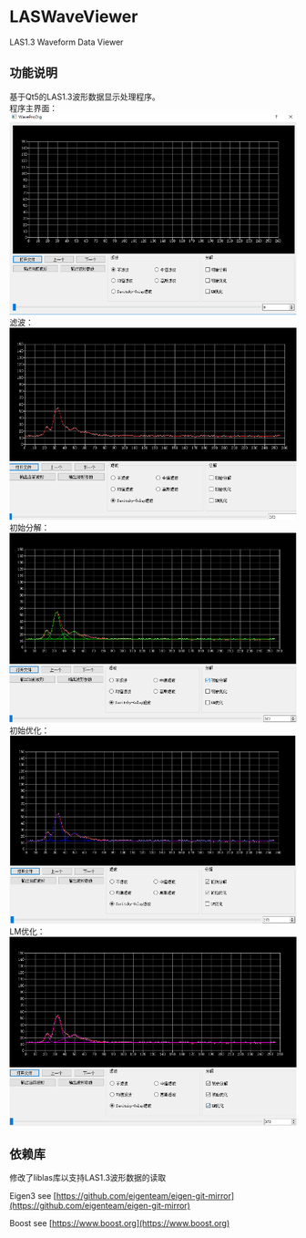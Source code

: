 # LASWaveViewer
LAS1.3 Waveform Data Viewer
## 功能说明
基于Qt5的LAS1.3波形数据显示处理程序。   
程序主界面：
![main dlg](data/main_dlg.png)
滤波：
![filter](data/filter.png)
初始分解：
![decompose](data/init_decompose.png)
初始优化：
![initopti](data/init_opti.png)
LM优化：
![lmopti](data/lm_opti.png)

## 依赖库
修改了liblas库以支持LAS1.3波形数据的读取

Eigen3 see [https://github.com/eigenteam/eigen-git-mirror](https://github.com/eigenteam/eigen-git-mirror)

Boost see [https://www.boost.org](https://www.boost.org)
